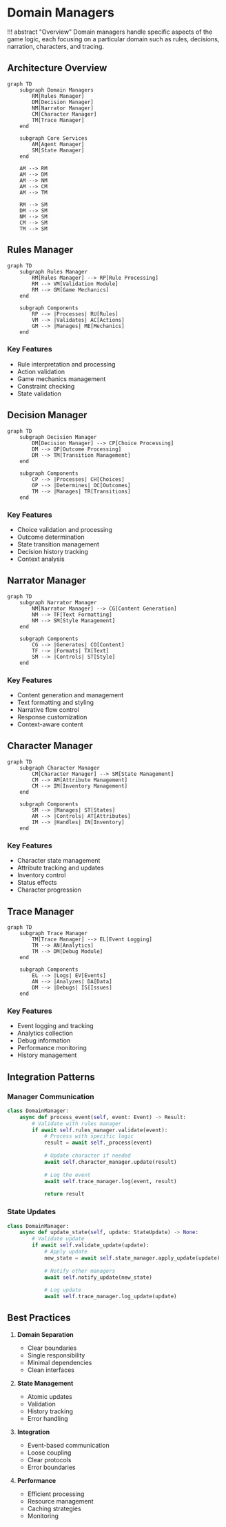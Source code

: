# Domain Managers

!!! abstract "Overview"
    Domain managers handle specific aspects of the game logic, each focusing on a particular domain such as rules, decisions, narration, characters, and tracing.

## Architecture Overview

```mermaid
graph TD
    subgraph Domain Managers
        RM[Rules Manager]
        DM[Decision Manager]
        NM[Narrator Manager]
        CM[Character Manager]
        TM[Trace Manager]
    end
    
    subgraph Core Services
        AM[Agent Manager]
        SM[State Manager]
    end
    
    AM --> RM
    AM --> DM
    AM --> NM
    AM --> CM
    AM --> TM
    
    RM --> SM
    DM --> SM
    NM --> SM
    CM --> SM
    TM --> SM
```

## Rules Manager

```mermaid
graph TD
    subgraph Rules Manager
        RM[Rules Manager] --> RP[Rule Processing]
        RM --> VM[Validation Module]
        RM --> GM[Game Mechanics]
    end
    
    subgraph Components
        RP --> |Processes| RU[Rules]
        VM --> |Validates| AC[Actions]
        GM --> |Manages| ME[Mechanics]
    end
```

### Key Features
* Rule interpretation and processing
* Action validation
* Game mechanics management
* Constraint checking
* State validation

## Decision Manager

```mermaid
graph TD
    subgraph Decision Manager
        DM[Decision Manager] --> CP[Choice Processing]
        DM --> OP[Outcome Processing]
        DM --> TM[Transition Management]
    end
    
    subgraph Components
        CP --> |Processes| CH[Choices]
        OP --> |Determines| OC[Outcomes]
        TM --> |Manages| TR[Transitions]
    end
```

### Key Features
* Choice validation and processing
* Outcome determination
* State transition management
* Decision history tracking
* Context analysis

## Narrator Manager

```mermaid
graph TD
    subgraph Narrator Manager
        NM[Narrator Manager] --> CG[Content Generation]
        NM --> TF[Text Formatting]
        NM --> SM[Style Management]
    end
    
    subgraph Components
        CG --> |Generates| CO[Content]
        TF --> |Formats| TX[Text]
        SM --> |Controls| ST[Style]
    end
```

### Key Features
* Content generation and management
* Text formatting and styling
* Narrative flow control
* Response customization
* Context-aware content

## Character Manager

```mermaid
graph TD
    subgraph Character Manager
        CM[Character Manager] --> SM[State Management]
        CM --> AM[Attribute Management]
        CM --> IM[Inventory Management]
    end
    
    subgraph Components
        SM --> |Manages| ST[States]
        AM --> |Controls| AT[Attributes]
        IM --> |Handles| IN[Inventory]
    end
```

### Key Features
* Character state management
* Attribute tracking and updates
* Inventory control
* Status effects
* Character progression

## Trace Manager

```mermaid
graph TD
    subgraph Trace Manager
        TM[Trace Manager] --> EL[Event Logging]
        TM --> AN[Analytics]
        TM --> DM[Debug Module]
    end
    
    subgraph Components
        EL --> |Logs| EV[Events]
        AN --> |Analyzes| DA[Data]
        DM --> |Debugs| IS[Issues]
    end
```

### Key Features
* Event logging and tracking
* Analytics collection
* Debug information
* Performance monitoring
* History management

## Integration Patterns

### Manager Communication

```python
class DomainManager:
    async def process_event(self, event: Event) -> Result:
        # Validate with rules manager
        if await self.rules_manager.validate(event):
            # Process with specific logic
            result = await self._process(event)
            
            # Update character if needed
            await self.character_manager.update(result)
            
            # Log the event
            await self.trace_manager.log(event, result)
            
            return result
```

### State Updates

```python
class DomainManager:
    async def update_state(self, update: StateUpdate) -> None:
        # Validate update
        if await self.validate_update(update):
            # Apply update
            new_state = await self.state_manager.apply_update(update)
            
            # Notify other managers
            await self.notify_update(new_state)
            
            # Log update
            await self.trace_manager.log_update(update)
```

## Best Practices

1. **Domain Separation**
    * Clear boundaries
    * Single responsibility
    * Minimal dependencies
    * Clean interfaces

2. **State Management**
    * Atomic updates
    * Validation
    * History tracking
    * Error handling

3. **Integration**
    * Event-based communication
    * Loose coupling
    * Clear protocols
    * Error boundaries

4. **Performance**
    * Efficient processing
    * Resource management
    * Caching strategies
    * Monitoring
